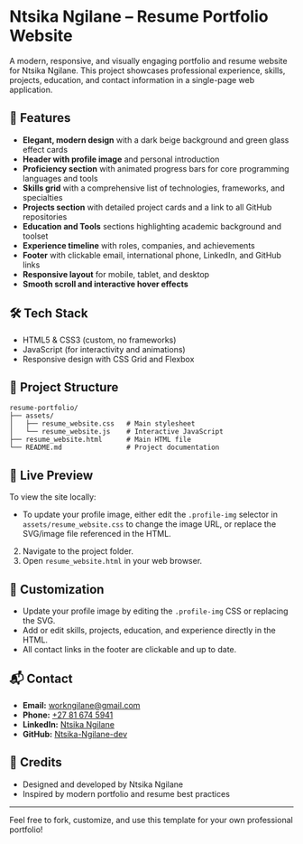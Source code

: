 # Ntsika Ngilane – Resume Portfolio Website

A modern, responsive, and visually engaging portfolio and resume website for Ntsika Ngilane. This project showcases professional experience, skills, projects, education, and contact information in a single-page web application.

## 🚀 Features

- **Elegant, modern design** with a dark beige background and green glass effect cards
- **Header with profile image** and personal introduction
- **Proficiency section** with animated progress bars for core programming languages and tools
- **Skills grid** with a comprehensive list of technologies, frameworks, and specialties
- **Projects section** with detailed project cards and a link to all GitHub repositories
- **Education and Tools** sections highlighting academic background and toolset
- **Experience timeline** with roles, companies, and achievements
- **Footer** with clickable email, international phone, LinkedIn, and GitHub links
- **Responsive layout** for mobile, tablet, and desktop
- **Smooth scroll and interactive hover effects**

## 🛠️ Tech Stack

- HTML5 & CSS3 (custom, no frameworks)
- JavaScript (for interactivity and animations)
- Responsive design with CSS Grid and Flexbox

## 📂 Project Structure

```
resume-portfolio/
├── assets/
│   ├── resume_website.css   # Main stylesheet
│   └── resume_website.js    # Interactive JavaScript
├── resume_website.html      # Main HTML file
└── README.md                # Project documentation
```

## 📸 Live Preview

To view the site locally:

- To update your profile image, either edit the `.profile-img` selector in `assets/resume_website.css` to change the image URL, or replace the SVG/image file referenced in the HTML.
2. Navigate to the project folder.
3. Open `resume_website.html` in your web browser.

## 📝 Customization
- Update your profile image by editing the `.profile-img` CSS or replacing the SVG.
- Add or edit skills, projects, education, and experience directly in the HTML.
- All contact links in the footer are clickable and up to date.

## 📬 Contact
- **Email:** [workngilane@gmail.com](mailto:workngilane@gmail.com)
- **Phone:** [+27 81 674 5941](tel:+27816745941)
- **LinkedIn:** [Ntsika Ngilane](https://www.linkedin.com/in/ntsika-ngilane-7014aa370/)
- **GitHub:** [Ntsika-Ngilane-dev](https://github.com/Ntsika-Ngilane-dev)

## 🌟 Credits
- Designed and developed by Ntsika Ngilane
- Inspired by modern portfolio and resume best practices

---

Feel free to fork, customize, and use this template for your own professional portfolio!
